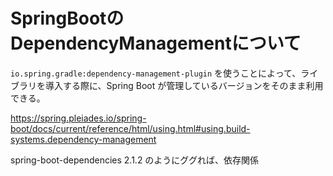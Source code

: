 # SpringBootのDependencyManagementについて

`io.spring.gradle:dependency-management-plugin` を使うことによって、ライブラリを導入する際に、Spring Boot が管理しているバージョンをそのまま利用できる。

https://spring.pleiades.io/spring-boot/docs/current/reference/html/using.html#using.build-systems.dependency-management


spring-boot-dependencies 2.1.2 のようにググれば、依存関係
<!--stackedit_data:
eyJoaXN0b3J5IjpbLTE3NzQzNTE0NjVdfQ==
-->